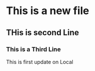 # This is a new file
## THis is second Line
### This is a Third Line

This is first update on Local
